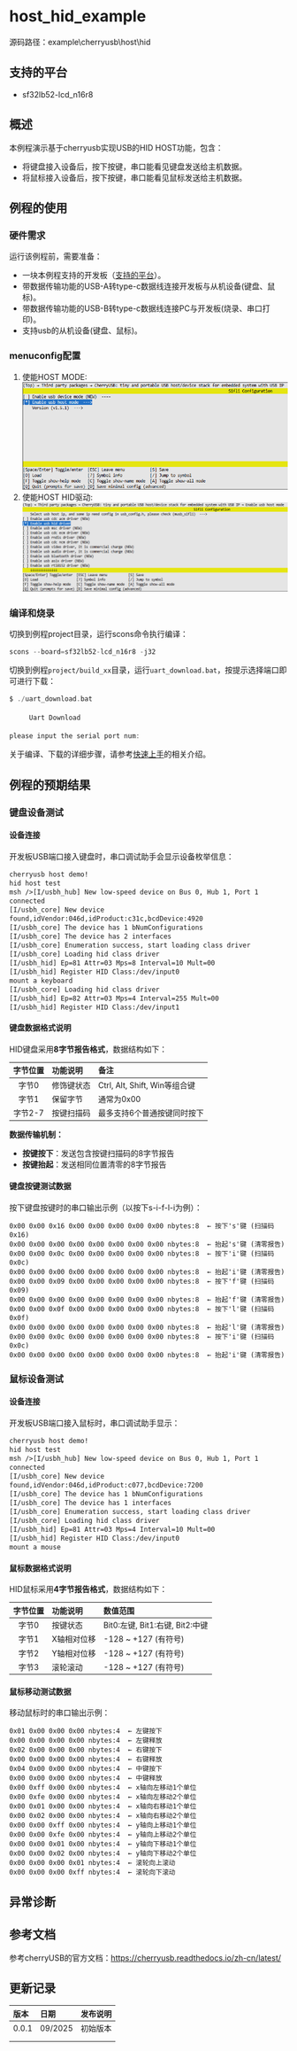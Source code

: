 # host_hid_example

源码路径：example\cherryusb\host\hid

## 支持的平台
<!-- 支持哪些板子和芯片平台 -->
+ sf32lb52-lcd_n16r8

## 概述
<!-- 例程简介 -->
本例程演示基于cherryusb实现USB的HID HOST功能，包含：
+ 将键盘接入设备后，按下按键，串口能看见键盘发送给主机数据。
+ 将鼠标接入设备后，按下按键，串口能看见鼠标发送给主机数据。

## 例程的使用
<!-- 说明如何使用例程，比如连接哪些硬件管脚观察波形，编译和烧写可以引用相关文档。
对于rt_device的例程，还需要把本例程用到的配置开关列出来，比如PWM例程用到了PWM1，需要在onchip菜单里使能PWM1 -->

### 硬件需求
运行该例程前，需要准备：
+ 一块本例程支持的开发板（[支持的平台](quick_start)）。
+ 带数据传输功能的USB-A转type-c数据线连接开发板与从机设备(键盘、鼠标)。
+ 带数据传输功能的USB-B转type-c数据线连接PC与开发板(烧录、串口打印)。
+ 支持usb的从机设备(键盘、鼠标)。

### menuconfig配置

1. 使能HOST MODE:
![USB HOST MODE](./assets/enable_host_mode.png)
2. 使能HOST HID驱动:
![USB HID DRIVER](./assets/enable_host_HID_mode.png)

### 编译和烧录
切换到例程project目录，运行scons命令执行编译：
```c
scons --board=sf32lb52-lcd_n16r8 -j32
```
切换到例程`project/build_xx`目录，运行`uart_download.bat`，按提示选择端口即可进行下载：
```c
$ ./uart_download.bat

     Uart Download

please input the serial port num:
```
关于编译、下载的详细步骤，请参考[快速上手](quick_start)的相关介绍。

## 例程的预期结果

### 键盘设备测试

#### 设备连接
开发板USB端口接入键盘时，串口调试助手会显示设备枚举信息：

```
cherryusb host demo!
hid host test
msh />[I/usbh_hub] New low-speed device on Bus 0, Hub 1, Port 1 connected
[I/usbh_core] New device found,idVendor:046d,idProduct:c31c,bcdDevice:4920
[I/usbh_core] The device has 1 bNumConfigurations
[I/usbh_core] The device has 2 interfaces
[I/usbh_core] Enumeration success, start loading class driver
[I/usbh_core] Loading hid class driver
[I/usbh_hid] Ep=81 Attr=03 Mps=8 Interval=10 Mult=00
[I/usbh_hid] Register HID Class:/dev/input0
mount a keyboard
[I/usbh_core] Loading hid class driver
[I/usbh_hid] Ep=82 Attr=03 Mps=4 Interval=255 Mult=00
[I/usbh_hid] Register HID Class:/dev/input1
```

#### 键盘数据格式说明

HID键盘采用**8字节报告格式**，数据结构如下：

| 字节位置 | 功能说明   | 备注                          |
| :------: | :--------- | :---------------------------- |
|  字节0   | 修饰键状态 | Ctrl, Alt, Shift, Win等组合键 |
|  字节1   | 保留字节   | 通常为0x00                    |
| 字节2-7  | 按键扫描码 | 最多支持6个普通按键同时按下   |

**数据传输机制：**
- **按键按下**：发送包含按键扫描码的8字节报告
- **按键抬起**：发送相同位置清零的8字节报告

#### 键盘按键测试数据

按下键盘按键时的串口输出示例（以按下s-i-f-l-i为例）：

```
0x00 0x00 0x16 0x00 0x00 0x00 0x00 0x00 nbytes:8  ← 按下's'键 (扫描码0x16)
0x00 0x00 0x00 0x00 0x00 0x00 0x00 0x00 nbytes:8  ← 抬起's'键 (清零报告)
0x00 0x00 0x0c 0x00 0x00 0x00 0x00 0x00 nbytes:8  ← 按下'i'键 (扫描码0x0c)
0x00 0x00 0x00 0x00 0x00 0x00 0x00 0x00 nbytes:8  ← 抬起'i'键 (清零报告)
0x00 0x00 0x09 0x00 0x00 0x00 0x00 0x00 nbytes:8  ← 按下'f'键 (扫描码0x09)
0x00 0x00 0x00 0x00 0x00 0x00 0x00 0x00 nbytes:8  ← 抬起'f'键 (清零报告)
0x00 0x00 0x0f 0x00 0x00 0x00 0x00 0x00 nbytes:8  ← 按下'l'键 (扫描码0x0f)
0x00 0x00 0x00 0x00 0x00 0x00 0x00 0x00 nbytes:8  ← 抬起'l'键 (清零报告)
0x00 0x00 0x0c 0x00 0x00 0x00 0x00 0x00 nbytes:8  ← 按下'i'键 (扫描码0x0c)
0x00 0x00 0x00 0x00 0x00 0x00 0x00 0x00 nbytes:8  ← 抬起'i'键 (清零报告)
```

### 鼠标设备测试

#### 设备连接
开发板USB端口接入鼠标时，串口调试助手显示：

```
cherryusb host demo!
hid host test
msh />[I/usbh_hub] New low-speed device on Bus 0, Hub 1, Port 1 connected
[I/usbh_core] New device found,idVendor:046d,idProduct:c077,bcdDevice:7200
[I/usbh_core] The device has 1 bNumConfigurations
[I/usbh_core] The device has 1 interfaces
[I/usbh_core] Enumeration success, start loading class driver
[I/usbh_core] Loading hid class driver
[I/usbh_hid] Ep=81 Attr=03 Mps=4 Interval=10 Mult=00
[I/usbh_hid] Register HID Class:/dev/input0
mount a mouse
```

#### 鼠标数据格式说明

HID鼠标采用**4字节报告格式**，数据结构如下：

| 字节位置 | 功能说明    | 数值范围                        |
| :------: | :---------- | :------------------------------ |
|  字节0   | 按键状态    | Bit0:左键, Bit1:右键, Bit2:中键 |
|  字节1   | X轴相对位移 | -128 ~ +127 (有符号)            |
|  字节2   | Y轴相对位移 | -128 ~ +127 (有符号)            |
|  字节3   | 滚轮滚动    | -128 ~ +127 (有符号)            |

#### 鼠标移动测试数据

移动鼠标时的串口输出示例：

```
0x01 0x00 0x00 0x00 nbytes:4  ← 左键按下
0x00 0x00 0x00 0x00 nbytes:4  ← 左键释放
0x02 0x00 0x00 0x00 nbytes:4  ← 右键按下
0x00 0x00 0x00 0x00 nbytes:4  ← 右键释放
0x04 0x00 0x00 0x00 nbytes:4  ← 中键按下
0x00 0x00 0x00 0x00 nbytes:4  ← 中键释放
0x00 0xff 0x00 0x00 nbytes:4  ← x轴向左移动1个单位
0x00 0xfe 0x00 0x00 nbytes:4  ← x轴向左移动2个单位
0x00 0x01 0x00 0x00 nbytes:4  ← x轴向右移动1个单位
0x00 0x02 0x00 0x00 nbytes:4  ← x轴向右移动2个单位
0x00 0x00 0xff 0x00 nbytes:4  ← y轴向上移动1个单位
0x00 0x00 0xfe 0x00 nbytes:4  ← y轴向上移动2个单位
0x00 0x00 0x01 0x00 nbytes:4  ← y轴向下移动1个单位
0x00 0x00 0x02 0x00 nbytes:4  ← y轴向下移动2个单位
0x00 0x00 0x00 0x01 nbytes:4  ← 滚轮向上滚动
0x00 0x00 0x00 0xff nbytes:4  ← 滚轮向下滚动
```

## 异常诊断


## 参考文档
<!-- 对于rt_device的示例，rt-thread官网文档提供的较详细说明，可以在这里添加网页链接，例如，参考RT-Thread的[RTC文档](https://www.rt-thread.org/document/site/#/rt-thread-version/rt-thread-standard/programming-manual/device/rtc/rtc) -->
参考cherryUSB的官方文档：https://cherryusb.readthedocs.io/zh-cn/latest/

## 更新记录
| 版本  | 日期    | 发布说明 |
| :---- | :------ | :------- |
| 0.0.1 | 09/2025 | 初始版本 |
|       |         |          |
|       |         |          |

